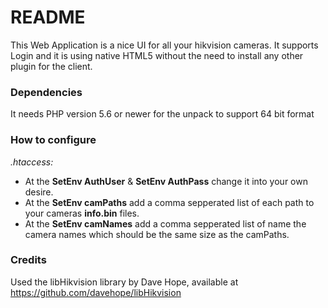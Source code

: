 # README #

This Web Application is a nice UI for all your hikvision cameras. It supports Login and it is using native HTML5 without the need to install any other plugin for the client.

### Dependencies ###

It needs PHP version 5.6 or newer for the unpack to support 64 bit format

### How to configure ###

*.htaccess:*

* At the **SetEnv AuthUser** & **SetEnv AuthPass** change it into your own desire.
* At the **SetEnv camPaths** add a comma sepperated list of each path to your cameras **info.bin** files.
* At the **SetEnv camNames** add a comma sepperated list of name the camera names which should be the same size as the camPaths.

### Credits ###

Used the libHikvision library by Dave Hope, available at https://github.com/davehope/libHikvision
